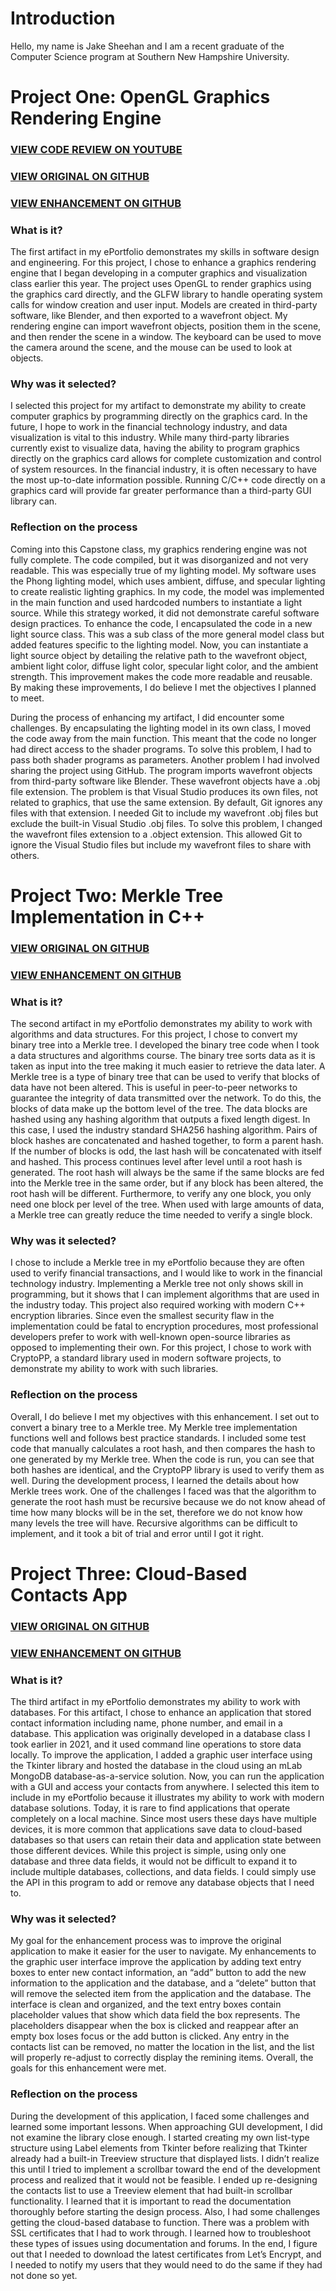 # Introduction

  Hello, my name is Jake Sheehan and I am a recent graduate of the Computer Science program at Southern New Hampshire University.

# Project One: OpenGL Graphics Rendering Engine 
### [VIEW CODE REVIEW ON YOUTUBE](https://www.youtube.com/watch?v=MwRLEhmv-zg)
### [VIEW ORIGINAL ON GITHUB](https://github.com/Jake-Sheehan/rendering_engine_original)
### [VIEW ENHANCEMENT ON GITHUB](https://github.com/Jake-Sheehan/rendering_engine)
  
### What is it?

  The first artifact in my ePortfolio demonstrates my skills in software design and engineering. For this project, I chose to enhance a graphics rendering engine that I began developing in a computer graphics and visualization class earlier this year. The project uses OpenGL to render graphics using the graphics card directly, and the GLFW library to handle operating system calls for window creation and user input. Models are created in third-party software, like Blender, and then exported to a wavefront object. My rendering engine can import wavefront objects, position them in the scene, and then render the scene in a window. The keyboard can be used to move the camera around the scene, and the mouse can be used to look at objects.

### Why was it selected?

  I selected this project for my artifact to demonstrate my ability to create computer graphics by programming directly on the graphics card. In the future, I hope to work in the financial technology industry, and data visualization is vital to this industry. While many third-party libraries currently exist to visualize data, having the ability to program graphics directly on the graphics card allows for complete customization and control of system resources. In the financial industry, it is often necessary to have the most up-to-date information possible. Running C/C++ code directly on a graphics card will provide far greater performance than a third-party GUI library can.

### Reflection on the process

  Coming into this Capstone class, my graphics rendering engine was not fully complete. The code compiled, but it was disorganized and not very readable. This was especially true of my lighting model. My software uses the Phong lighting model, which uses ambient, diffuse, and specular lighting to create realistic lighting graphics. In my code, the model was implemented in the main function and used hardcoded numbers to instantiate a light source. While this strategy worked, it did not demonstrate careful software design practices. To enhance the code, I encapsulated the code in a new light source class. This was a sub class of the more general model class but added features specific to the lighting model. Now, you can instantiate a light source object by detailing the relative path to the wavefront object, ambient light color, diffuse light color, specular light color, and the ambient strength. This improvement makes the code more readable and reusable. By making these improvements, I do believe I met the objectives I planned to meet.
  
  During the process of enhancing my artifact, I did encounter some challenges. By encapsulating the lighting model in its own class, I moved the code away from the main function. This meant that the code no longer had direct access to the shader programs. To solve this problem, I had to pass both shader programs as parameters. Another problem I had involved sharing the project using GitHub. The program imports wavefront objects from third-party software like Blender. These wavefront objects have a .obj file extension. The problem is that Visual Studio produces its own files, not related to graphics, that use the same extension. By default, Git ignores any files with that extension. I needed Git to include my wavefront .obj files but exclude the built-in Visual Studio .obj files. To solve this problem, I changed the wavefront files extension to a .object extension. This allowed Git to ignore the Visual Studio files but include my wavefront files to share with others.

# Project Two: Merkle Tree Implementation in C++

### [VIEW ORIGINAL ON GITHUB](https://github.com/Jake-Sheehan/BinaryTree)
### [VIEW ENHANCEMENT ON GITHUB](https://github.com/Jake-Sheehan/MerkleTree)

### What is it?

  The second artifact in my ePortfolio demonstrates my ability to work with algorithms and data structures. For this project, I chose to convert my binary tree into a Merkle tree. I developed the binary tree code when I took a data structures and algorithms course. The binary tree sorts data as it is taken as input into the tree making it much easier to retrieve the data later. A Merkle tree is a type of binary tree that can be used to verify that blocks of data have not been altered. This is useful in peer-to-peer networks to guarantee the integrity of data transmitted over the network. To do this, the blocks of data make up the bottom level of the tree. The data blocks are hashed using any hashing algorithm that outputs a fixed length digest. In this case, I used the industry standard SHA256 hashing algorithm. Pairs of block hashes are concatenated and hashed together, to form a parent hash. If the number of blocks is odd, the last hash will be concatenated with itself and hashed. This process continues level after level until a root hash is generated. The root hash will always be the same if the same blocks are fed into the Merkle tree in the same order, but if any block has been altered, the root hash will be different. Furthermore, to verify any one block, you only need one block per level of the tree. When used with large amounts of data, a Merkle tree can greatly reduce the time needed to verify a single block.
  
### Why was it selected?
  
  I chose to include a Merkle tree in my ePortfolio because they are often used to verify financial transactions, and I would like to work in the financial technology industry. Implementing a Merkle tree not only shows skill in programming, but it shows that I can implement algorithms that are used in the industry today. This project also required working with modern C++ encryption libraries. Since even the smallest security flaw in the implementation could be fatal to encryption procedures, most professional developers prefer to work with well-known open-source libraries as opposed to implementing their own. For this project, I chose to work with CryptoPP, a standard library used in modern software projects, to demonstrate my ability to work with such libraries.

### Reflection on the process

  Overall, I do believe I met my objectives with this enhancement. I set out to convert a binary tree to a Merkle tree. My Merkle tree implementation functions well and follows best practice standards. I included some test code that manually calculates a root hash, and then compares the hash to one generated by my Merkle tree. When the code is run, you can see that both hashes are identical, and the CryptoPP library is used to verify them as well. During the development process, I learned the details about how Merkle trees work. One of the challenges I faced was that the algorithm to generate the root hash must be recursive because we do not know ahead of time how many blocks will be in the set, therefore we do not know how many levels the tree will have. Recursive algorithms can be difficult to implement, and it took a bit of trial and error until I got it right.

# Project Three: Cloud-Based Contacts App

### [VIEW ORIGINAL ON GITHUB](https://github.com/Jake-Sheehan/Contacts)
### [VIEW ENHANCEMENT ON GITHUB](https://github.com/Jake-Sheehan/Contacts)

### What is it?

  The third artifact in my ePortfolio demonstrates my ability to work with databases. For this artifact, I chose to enhance an application that stored contact information including name, phone number, and email in a database. This application was originally developed in a database class I took earlier in 2021, and it used command line operations to store data locally. To improve the application, I added a graphic user interface using the Tkinter library and hosted the database in the cloud using an mLab MongoDB database-as-a-service solution. Now, you can run the application with a GUI and access your contacts from anywhere.
I selected this item to include in my ePortfolio because it illustrates my ability to work with modern database solutions. Today, it is rare to find applications that operate completely on a local machine. Since most users these days have multiple devices, it is more common that applications save data to cloud-based databases so that users can retain their data and application state between those different devices. While this project is simple, using only one database and three data fields, it would not be difficult to expand it to include multiple databases, collections, and data fields. I could simply use the API in this program to add or remove any database objects that I need to.

### Why was it selected?

  My goal for the enhancement process was to improve the original application to make it easier for the user to navigate. My enhancements to the graphic user interface improve the application by adding text entry boxes to enter new contact information, an “add” button to add the new information to the application and the database, and a “delete” button that will remove the selected item from the application and the database. The interface is clean and organized, and the text entry boxes contain placeholder values that show which data field the box represents. The placeholders disappear when the box is clicked and reappear after an empty box loses focus or the add button is clicked. Any entry in the contacts list can be removed, no matter the location in the list, and the list will properly re-adjust to correctly display the remining items. Overall, the goals for this enhancement were met.

### Reflection on the process

  During the development of this application, I faced some challenges and learned some important lessons. When approaching GUI development, I did not examine the library close enough. I started creating my own list-type structure using Label elements from Tkinter before realizing that Tkinter already had a built-in Treeview structure that displayed lists. I didn’t realize this until I tried to implement a scrollbar toward the end of the development process and realized that it would not be feasible. I ended up re-designing the contacts list to use a Treeview element that had built-in scrollbar functionality. I learned that it is important to read the documentation thoroughly before starting the design process. Also, I had some challenges getting the cloud-based database to function. There was a problem with SSL certificates that I had to work through. I learned how to troubleshoot these types of issues using documentation and forums. In the end, I figure out that I needed to download the latest certificates from Let’s Encrypt, and I needed to notify my users that they would need to do the same if they had not done so yet.
